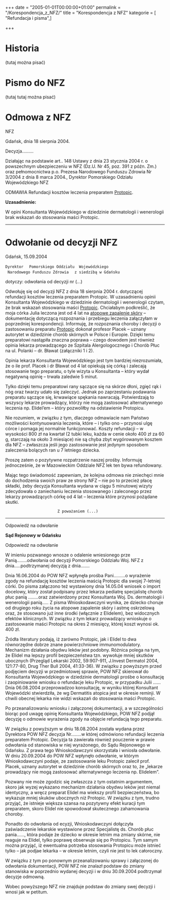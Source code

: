 +++
date = "2005-01-01T00:00:00+01:00"
permalink = "/Korespondencja_z_NFZ/"
title = "Korespondencja z NFZ"
kategorie = [ "Refundacja i pisma",]

+++

Historia
========

(tutaj można pisać)

Pismo do NFZ
============

(tutaj tutaj można pisać)

Odmowa z NFZ
============

NFZ

Gdańsk, dnia 18 sierpnia 2004.

Decyzja.........

Działając na podstawie art.. 148 Ustawy z dnia 23 stycznia 2004 r. o powszechnym ubezpieczeniu w NFZ (Dz.U. Nr 45, poz. 391 z późn. Zm.) oraz pełnomocnictwa p.o. Prezesa Narodowego Funduszu Zdrowia Nr 3/2004 z dnia 8 marca 2004., Dyrektor Pomorskiego Odziału Wojewódzkiego NFZ

ODMAWIA Refundacji kosztów leczenia preparatem [Protopic](/atopedia/Protopic "wikilink").

**Uzasadnienie:**

W opini Konsultanta Wojewódzkiego w dziedzinie dermatologii i wenerologii brak wskazań do stosowania maści Protopic.

------------------------------------------------------------------------

Odwołanie od decyzji NFZ
========================

Gdańsk, 15.09.2004

`Dyrektor `
` Pomorskiego Oddziału  Wojewódzkiego `
` Narodowego Funduszu Zdrowia `
` z siedzibą w Gdańsku`

dotyczy: odwołania od decyzji nr (...)

Odwołuję się od decyzji NFZ z dnia 18 sierpnia 2004 r. dotyczącej refundacji kosztów leczenia preparatem Protopic. W uzasadnieniu opinii Konsultanta Wojewódzkiego w dziedzinie dermatologii i wenerologii czytam, że brak wskazań stosowania maści [Protopic](/atopedia/Protopic "wikilink"). Chciałabym podkreślić, że moja córka Julia leczona jest od 4 lat na [atopowe zapalenie skóry](/atopedia/Atopowe_zapalenie_skóry "wikilink") – dokumentację dotyczącą rozpoznania i przebiegu leczenia załączyłam w poprzedniej korespondencji. Informuję, że rozpoznania choroby i decyzji o zastosowaniu preparatu [Protopic](/atopedia/Protopic "wikilink") dokonał profesor Placek – uznany autorytet w dziedzinie chorób skórnych w Polsce i Europie. Dzięki temu preparatowi nastąpiła znaczna poprawa – czego dowodem jest również opinia lekarza prowadzącego ze Szpitala Alergologocznego i Chorób Płuc na ul. Polanki – dr. Bławat (załączniki 1 i 2).

Opinia lekarza Konsultanta Wojewódzkiego jest tym bardziej niezrozumiała, że o ile prof. Placek i dr Bławat od 4 lat opiekują się córką i zalecają stosowanie tego preparatu, o tyle wizyta u Konsultanta – który wydał negatywną opinię – trwała zaledwie 5 minut.

Tylko dzięki temu preparatowi rany sączące się na skórze dłoni, zgięć rąk i nóg oraz twarzy udało się zaleczyć. Jednak po zaprzestaniu podawania preparatu sączące się, krwawiące spękania nawracają. Potwierdzają to wszyscy lekarze prowadzący, którzy nie mogą zastosować alternatywnego leczenia np. Elidel’em – który pozwoliłby na odstawienie Protopicu.

Nie rozumiem, w związku z tym, dlaczego odmawiacie nam Państwo możliwości kontynuowania leczenia, które – i tylko ono – przynosi ulgę córce i pomaga jej normalnie funkcjonować. Koszty refundacji – w wysokości 800 zł na kwartał (2 tubki leku, każda w cenie około 400 zł za 60 g, starczają na około 3 miesiące) nie są chyba zbyt wygórowanym kosztem dla NFZ – zwłaszcza jeśli jego zastosowanie jest jedynym sposobem zaleczenia bolących ran u 7 letniego dziecka.

Proszę zatem o pozytywne rozpatrzenie naszej prośby. Informuję jednocześnie, że w Mazowieckim Oddziale NFZ lek ten bywa refundowany.

Mając tego świadomość zapewniam, że kolejna odmowa nie zniechęci mnie do dochodzenia swoich praw ze strony NFZ – nie po to przecież płacę składki, żeby decyzja Konsultanta wydana w ciągu 5 minutowej wizyty zdecydowała o zaniechaniu leczenia stosowanego i zaleconego przez lekarzy prowadzących córkę od 4 lat – leczenia które przynosi pożądane skutki.

`                       Z poważaniem (...)`

------------------------------------------------------------------------

Odpowiedź na odwołanie

**Sąd Rejonowy w Gdańsku**

Odpowiedź na odwołanie

W imieniu pozwanego wnosze o odalenie wniesionego prze Panią........odwołania od decyzji Pomorskiego Oddziału Woj. NFZ z dnia.....podtrzymanej decyzją z dnia.......

Dnia 16.06.2004 do POW NFZ wpłynęła prośba Pani.........o wyrażenie zgody na refundację kosztów leczenia maścią Protopic dla swojej 7-letniej córki. Do pisma załączono też wystawiony dnia 14.05.04 wniosek o import docelowy, który został podpisany przez lekarza pediatrę specjalistę chorób płuc panią ........oraz zatwierdzony przez Konsultanta Woj. Ds. dermatologii i wenerologii panią..... Z pisma Wnioskodawczyni wynika, ze dziecko choruje od drugiego roku życia na atopowe zapalenie skóry i astmę oskrzelową oraz, że stosowano już inne środki (włącznie z Elidelem), bez widocznych efektów klinicznych. W związku z tym lekarz prowadzący wnioskuje o zastosowanie maści Protopic na okres 2 miesięcy, której koszt wynosi ok. 400 zł.

Źródła literatury podają, iż zarówno Protopic, jak i Elidel to dwa równorzędne dobrze znane powierzchniowe immunomodulatory. Mechanizm działania obydwu leków jest podobny. Różnica polega na tym, że Elidel ma lepszy profil bezpieczeństwa tzn. wywołuje mniej skutków ubocznych (Przegląd Lekarski 2002, 59:907-911, J.Invest Dermatol 2004, 121:77-80, Drug Ther Bull 2004, 41:33-36). W związku z powyższym przed podjęciem decyzji w przedmiotowej sprawie, POW NFZ skierował do Konsultanta Wojewódzkiego w dziedzinie dermatologii prośbe o konsultację i zaopiniowanie wniosku o refundacje leku Protopic, w przypadku Julii ...... Dnia 06.08.2004 przeprowadzoo konsultację, w wyniku której Konsultant Wojewódzki stwierdziła, że wg Dermatitis atopica jest w okresie reminji. W chwili obecnej lekarka nie widzi wskazań do stosowania maści Protopic.

Po przeanalizowaniu wniosku i załączonej dokumentacji, a w szczególności biorąc pod uwagę opinię Konsultanta Wojewódzkiego, POW NFZ podjął decyzję o odmowie wyrażenia zgody na objęcie refundacją tego preparatu.

W związku z powyższym w dniu 18.08.2004 została wydana przez Dyrektora POW NFZ decyzja Nr........w której odmówiono refundacji leczenia preparatem Protopic. Decyzja ta zawierała również pouczenie w prawie odwołania od stanowiska w niej wyrażonego, do Sądu Rejonowego w Gdańsku. Z prawa tego Wnioskodawczyni skorzystała i wniosła odwołanie. W dniu 20.09.2004 do POW NFZ wpłynęło odwołanie, w którym Wnioskodawczyni podaje, ze zastosowanie leku Protopic zalecił prof. Placek, uznany autorytet w dziedzinie chorób skórnych oraz to, że „lekarze prowadzący nie mogą zastosować alternatywnego leczenia np. Elidelem”.

Pozwany nie może zgodzic się zwłaszcza z tym ostatnim argumentem, skoro jak wyzej wykazano mechanizm działania obydwu leków jest niemal identyczny, a wręcz preparat Elidel ma wiekszy profil bezpieczeństwa, bo wykazuje mniej skuków ubocznych niż Protopic. W związku z tym, trudno przyjąć, że istnieje większa szansa na pozytywny efekt kuracji tym preparatem, skoro Elidel nie spowodował skutecznego zahamowania choroby.

Ponadto do odwołania od ecyzji, Wnioskodawczyni dołączyła zaświadczenie lekarskie wystawione przez Specjalistę ds. Chorób płuc pania......, która podaje że dziecko w okresie letnim ma zmiany skórne, nie reaguje na Elidel, tylko poprawę obserwuje się po Protopicu. Tym samym można przyjąć, iż ewentualna potrzeba stosowania Protopicu może istnieć tylko – jak podjae lekarka – w okresie letnim, czyli nie jest to lek całoroczny.

W związku z tym po ponownym przeanalizowaniu sprawy i załączonej do odwołania dokumentacji, POW NFZ nie znalazł podstaw do zmiany stanowiska w poprzednio wydanej decyzji i w dniu 30.09.2004 podtrzymał decyzje odmowną.

Wobec powyższego NFZ nie znajduje podstaw do zmiany swej decyzji i wnosi jak w petitum.
